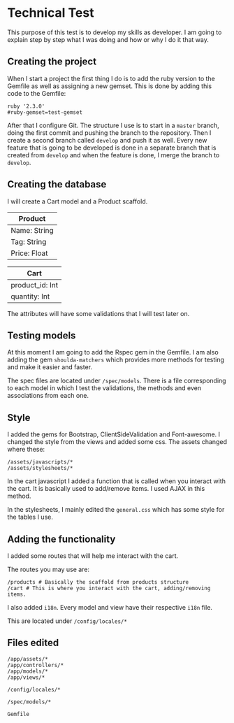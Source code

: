 # Technical Test

This purpose of this test is to develop my skills as developer.
I am going to explain step by step what I was doing and how or why I do it that way.

## Creating the project

When I start a project the first thing I do is to add the ruby version to the Gemfile as well as assigning a new gemset.
This is done by adding this code to the Gemfile:

```
ruby '2.3.0'
#ruby-gemset=test-gemset
```

After that I configure Git. The structure I use is to start in a `master` branch, doing the first commit and pushing 
the branch to the repository. Then I create a second branch called `develop` and push it as well. Every new feature 
that is going to be developed is done in a separate branch that is created from `develop` and when the feature is done, I merge the branch to `develop`.

## Creating the database

I will create a Cart model and a Product scaffold.

| Product      |
|--------------|
| Name: String |
| Tag: String  |
| Price: Float |

| Cart            |
|-----------------|
| product_id: Int |
| quantity: Int   |

The attributes will have some validations that I will test later on.

## Testing models

At this moment I am going to add the Rspec gem in the Gemfile.
I am also adding the gem `shoulda-matchers` which provides more methods for testing and make it easier and faster.

The spec files are located under `/spec/models`. There is a file corresponding to each model in which I test the 
validations, the methods and even associations from each one.

## Style

I added the gems for Bootstrap, ClientSideValidation and Font-awesome.
I changed the style from the views and added some css.
The assets changed where these:
```
/assets/javascripts/*
/assets/stylesheets/*
```

In the cart javascript I added a function that is called when you interact with the cart.
It is basically used to add/remove items. I used AJAX in this method.

In the stylesheets, I mainly edited the `general.css` which has some style for the tables I use.

## Adding the functionality

I added some routes that will help me interact with the cart.

The routes you may use are:

```
/products # Basically the scaffold from products structure
/cart # This is where you interact with the cart, adding/removing items.
```

I also added `i18n`. Every model and view have their respective `i18n` file.

This are located under `/config/locales/*`




## Files edited

```
/app/assets/*
/app/controllers/*
/app/models/*
/app/views/*

/config/locales/*

/spec/models/*

Gemfile
```
